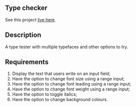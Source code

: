 ## Type checker

See this project [live here](https://mo-type-checker.netlify.app/).


## Description

A type tester with multiple typefaces and other options to try.


## Requirements

1. Display the text that users write on an input field;
2. Have the option to change font size using a range input;
3. Have the option to change font leading using a range input;
4. Have the option to change font weight using a range input;
5. Have the option to toggle italics;
6. Have the option to change background colours.
